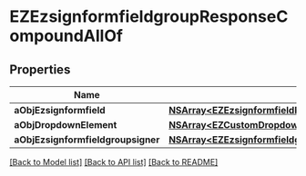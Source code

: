 # EZEzsignformfieldgroupResponseCompoundAllOf

## Properties
Name | Type | Description | Notes
------------ | ------------- | ------------- | -------------
**aObjEzsignformfield** | [**NSArray&lt;EZEzsignformfieldResponseCompound&gt;***](EZEzsignformfieldResponseCompound.md) |  | 
**aObjDropdownElement** | [**NSArray&lt;EZCustomDropdownElementResponseCompound&gt;***](EZCustomDropdownElementResponseCompound.md) |  | [optional] 
**aObjEzsignformfieldgroupsigner** | [**NSArray&lt;EZEzsignformfieldgroupsignerResponseCompound&gt;***](EZEzsignformfieldgroupsignerResponseCompound.md) |  | 

[[Back to Model list]](../README.md#documentation-for-models) [[Back to API list]](../README.md#documentation-for-api-endpoints) [[Back to README]](../README.md)


